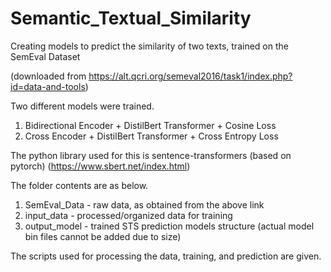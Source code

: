 # Semantic_Textual_Similarity
Creating models to predict the similarity of two texts, trained on the SemEval Dataset

(downloaded from https://alt.qcri.org/semeval2016/task1/index.php?id=data-and-tools)

Two different models were trained.
1) Bidirectional Encoder + DistilBert Transformer + Cosine Loss  
2) Cross Encoder + DistilBert Transformer + Cross Entropy Loss

The python library used for this is sentence-transformers (based on pytorch)
(https://www.sbert.net/index.html)

The folder contents are as below.

1) SemEval_Data - raw data, as obtained from the above link
2) input_data - processed/organized data for training
3) output_model - trained STS prediction models structure 
(actual model bin files cannot be added due to size)

The scripts used for processing the data, training, and prediction are given.
